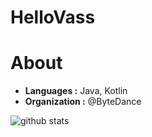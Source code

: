 # HelloVass

# About
-  **Languages :** Java, Kotlin
-  **Organization :** @ByteDance

![github stats](https://github-readme-stats.vercel.app/api?username=HelloVass&show_icons=true&title_color=fff&icon_color=79ff97&text_color=9f9f9f&bg_color=151515)